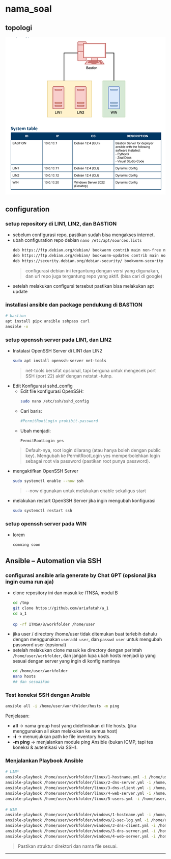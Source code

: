 # nama_soal
## topologi
![alt text](images/readme/image.png)

## configuration
### setup repository di LIN1, LIN2, dan BASTION
- sebelum configurasi repo, pastikan sudah bisa mengakses internet.
- ubah configuration repo debian 
  ```nano /etc/apt/sources.lists```
  ```bash
  deb https://ftp.debian.org/debian/ bookworm contrib main non-free non-free-firmware
  deb https://ftp.debian.org/debian/ bookworm-updates contrib main non-free non-free-firmware
  deb https://security.debian.org/debian-security/ bookworm-security contrib main non-free non-free-firmware
  ```
  > configurasi debian ini tergantung dengan versi yang digunakan, dan url repo juga tergantung repo yang aktif. (bisa cari di google)
- setelah melakukan configursi tersebut pastikan bisa melakukan apt update

### installasi ansible dan package pendukung di BASTION
```bash
# bastion
apt install pipx ansible sshpass curl
ansible -v
```

### setup openssh server pada LIN1, dan LIN2
- Instalasi OpenSSH Server di LIN1 dan LIN2
  ```bash
  sudo apt install openssh-server net-tools
  ```
  > net-tools bersifat opsional, tapi berguna untuk mengecek port SSH (port 22) aktif dengan netstat -tulnp.
- Edit Konfigurasi sshd_config
  - Edit file konfigurasi OpenSSH:
    ```bash
    sudo nano /etc/ssh/sshd_config
    ```
  - Cari baris:
    ```bash
    #PermitRootLogin prohibit-password
    ```
  - Ubah menjadi:
    ```bash
    PermitRootLogin yes
    ```
  > Default-nya, root login dilarang (atau hanya boleh dengan public key). 
  Mengubah ke PermitRootLogin yes memperbolehkan login sebagai root via password (pastikan root punya password).
- mengaktifkan OpenSSH Server
  ```bash
  sudo systemctl enable --now ssh
  ```
  > --now digunakan untuk melakukan enable sekaligus start
- melakukan restart OpenSSH Server jika ingin mengubah konfigurasi
  ```bash
  sudo systemctl restart ssh
  ```

### setup openssh server pada WIN
- lorem
  ```bash
  comming soon
  ```

## Ansible – Automation via SSH
### configurasi ansible aria generate by Chat GPT (opsional jika ingin cuma run aja)
- clone repository ini dan masuk ke ITNSA, modul B
  ```bash
  cd /tmp
  git clone https://github.com/ariafatah/a_1
  cd a_1

  cp -rf ITNSA/B/workfolder /home/user
  ```
- jika user / directory /home/user tidak ditemukan buat terlebih dahulu dengan menggunakan ```useradd user```, dan ```passwd user``` untuk mengubah password user (opsional)
- setelah melakukan clone masuk ke directory dengan perintah ```/home/user/workfolder```, dan jangan lupa ubah hosts menjadi ip yang sesuai dengan server yang ingin di konfig nantinya
  ```bash
  cd /home/user/workfolder
  nano hosts
  ## dan sesuaikan
  ```

### Test koneksi SSH dengan Ansible
```bash
ansible all -i /home/user/workfolder/hosts -m ping
```
Penjelasan:
- **all** → nama group host yang didefinisikan di file hosts. (jika menggunakan all akan melakukan ke semua host)
- **-i** → menunjukkan path ke file inventory hosts.
- **-m ping** → menjalankan module ping Ansible (bukan ICMP, tapi tes koneksi & autentikasi via SSH).

### Menjalankan Playbook Ansible
```bash
# LIN*
ansible-playbook /home/user/workfolder/linux/1-hostname.yml -i /home/user/workfolder/hosts
ansible-playbook /home/user/workfolder/linux/2-dns-server.yml -i /home/user/workfolder/hosts
ansible-playbook /home/user/workfolder/linux/3-dns-client.yml -i /home/user/workfolder/hosts
ansible-playbook /home/user/workfolder/linux/4-web-server.yml -i /home/user/workfolder/hosts
ansible-playbook /home/user/workfolder/linux/5-users.yml -i /home/user/workfolder/hosts

# WIN
ansible-playbook /home/user/workfolder/windows/1-hostname.yml -i /home/user/workfolder/hosts
ansible-playbook /home/user/workfolder/windows/2-sec-log.yml -i /home/user/workfolder/hosts
ansible-playbook /home/user/workfolder/windows/3-dns-client.yml -i /home/user/workfolder/hosts
ansible-playbook /home/user/workfolder/windows/3-dns-server.yml -i /home/user/workfolder/hosts
ansible-playbook /home/user/workfolder/windows/4-web-server.yml -i /home/user/workfolder/hosts

```
> Pastikan struktur direktori dan nama file sesuai.

---
<!-- 
## linux-bastion ( ansible )
```bash
## install ansible
apt install pipx ansible sshpass curl
git clone https://github.com/ariafatah0711/a_1
cd a_1

# test connection with ansible
ansible linux -i IT_NSA/workfolder/hosts -m ping

# use workfolder
ansible-playbook ITNSA/workfolder/linux/1-hostname.yml -i IT_NSA/workfolder/hosts
ansible-playbook ITNSA/workfolder/linux/2-dns-server.yml -i IT_NSA/workfolder/hosts
ansible-playbook ITNSA/workfolder/linux/3-dns-client.yml -i IT_NSA/workfolder/hosts
ansible-playbook ITNSA/workfolder/linux/4-web-server.yml -i IT_NSA/workfolder/hosts
ansible-playbook ITNSA/workfolder/linux/5-users.yml -i IT_NSA/workfolder/hosts
```

## linux debian
```bash
# setup repo
nano /etc/apt/sources.lists
###
deb https://ftp.debian.org/debian/ bookworm contrib main non-free non-free-firmware
deb https://ftp.debian.org/debian/ bookworm-updates contrib main non-free non-free-firmware
deb https://security.debian.org/debian-security/ bookworm-security contrib main non-free non-free-firmware
###

# setup sshd
apt install openssh-server curl net-tools
nano /etc/ssh/sshd_config
##
# ubah bagian permitrootlogin menjadi yes
##

systemctl enable --now ssh
```

## windows server
```bash
# none
``` -->